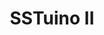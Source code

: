 ---
layout: pid
title: SSTuino II
owner: FourierIndustries
license: CC-BY-SA
site: https://github.com/FourierIndustries-LLP/SSTuino-II
source: https://github.com/FourierIndustries-LLP/SSTuino-II
---